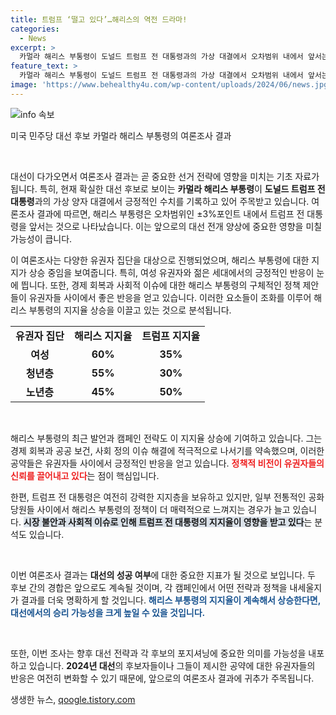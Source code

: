 ```yaml
---
title: 트럼프 ‘떨고 있다’…해리스의 역전 드라마!
categories:
  - News
excerpt: >
  카멀라 해리스 부통령이 도널드 트럼프 전 대통령과의 가상 대결에서 오차범위 내에서 앞서는 조사 결과가 발표되었습니다! 과연 차기 대선의 향방은 어떻게 될까요? 클릭해서 자세히 알아보세요!
feature_text: >
  카멀라 해리스 부통령이 도널드 트럼프 전 대통령과의 가상 대결에서 오차범위 내에서 앞서는 조사 결과가 발표되었습니다! 과연 차기 대선의 향방은 어떻게 될까요? 클릭해서 자세히 알아보세요!
image: 'https://www.behealthy4u.com/wp-content/uploads/2024/06/news.jpg'
---
```


<p><img src="https://www.behealthy4u.com/wp-content/uploads/2024/06/news.jpg" alt="info 속보" /></p>

<p>미국 민주당 대선 후보 카멀라 해리스 부통령의 여론조사 결과</p>

<p data-ke-size="size16">&nbsp;</p>

<p>대선이 다가오면서 여론조사 결과는 곧 중요한 선거 전략에 영향을 미치는 기초 자료가 됩니다. 특히, 현재 확실한 대선 후보로 보이는 <b>카멀라 해리스 부통령</b>이 <b>도널드 트럼프 전 대통령</b>과의 가상 양자 대결에서 긍정적인 수치를 기록하고 있어 주목받고 있습니다. 여론조사 결과에 따르면, 해리스 부통령은 오차범위인 ±3%포인트 내에서 트럼프 전 대통령을 앞서는 것으로 나타났습니다. 이는 앞으로의 대선 전개 양상에 중요한 영향을 미칠 가능성이 큽니다.</p>

<p data-ke-size="size16">이 여론조사는 다양한 유권자 집단을 대상으로 진행되었으며, 해리스 부통령에 대한 지지가 상승 중임을 보여줍니다. 특히, 여성 유권자와 젊은 세대에서의 긍정적인 반응이 눈에 띕니다. 또한, 경제 회복과 사회적 이슈에 대한 해리스 부통령의 구체적인 정책 제안들이 유권자들 사이에서 좋은 반응을 얻고 있습니다. 이러한 요소들이 조화를 이루어 해리스 부통령의 지지율 상승을 이끌고 있는 것으로 분석됩니다.</p>

<table style="width: 100%; border-collapse: collapse;">
  <tr>
    <td style="text-align: center; height: 17px;"><b>유권자 집단</b></td>
    <td style="text-align: center; height: 17px;"><b>해리스 지지율</b></td>
    <td style="text-align: center; height: 17px;"><b>트럼프 지지율</b></td>
  </tr>
  <tr>
    <td style="text-align: center; height: 17px;"><b>여성</b></td>
    <td style="text-align: center; height: 17px;"><b>60%</b></td>
    <td style="text-align: center; height: 17px;"><b>35%</b></td>
  </tr>
  <tr>
    <td style="text-align: center; height: 17px;"><b>청년층</b></td>
    <td style="text-align: center; height: 17px;"><b>55%</b></td>
    <td style="text-align: center; height: 17px;"><b>30%</b></td>
  </tr>
  <tr>
    <td style="text-align: center; height: 17px;"><b>노년층</b></td>
    <td style="text-align: center; height: 17px;"><b>45%</b></td>
    <td style="text-align: center; height: 17px;"><b>50%</b></td>
  </tr>
</table>

<p data-ke-size="size16">&nbsp;</p>

<p>해리스 부통령의 최근 발언과 캠페인 전략도 이 지지율 상승에 기여하고 있습니다. 그는 경제 회복과 공공 보건, 사회 정의 이슈 해결에 적극적으로 나서기를 약속했으며, 이러한 공약들은 유권자들 사이에서 긍정적인 반응을 얻고 있습니다. <b><span style="color: #ee2323;">정책적 비전이 유권자들의 신뢰를 끌어내고 있다</span></b>는 점이 핵심입니다.</p>

<p>한편, 트럼프 전 대통령은 여전히 강력한 지지층을 보유하고 있지만, 일부 전통적인 공화당원들 사이에서 해리스 부통령의 정책이 더 매력적으로 느껴지는 경우가 늘고 있습니다. <b><span style="background-color: #21538527;">시장 불안과 사회적 이슈로 인해 트럼프 전 대통령의 지지율이 영향을 받고 있다</span></b>는 분석도 있습니다. </p>

<p data-ke-size="size16">&nbsp;</p>

<p>이번 여론조사 결과는 <b>대선의 성공 여부</b>에 대한 중요한 지표가 될 것으로 보입니다. 두 후보 간의 경합은 앞으로도 계속될 것이며, 각 캠페인에서 어떤 전략과 정책을 내세울지가 결과를 더욱 명확하게 할 것입니다. <b><span style="color: #1a5490;">해리스 부통령의 지지율이 계속해서 상승한다면, 대선에서의 승리 가능성을 크게 높일 수 있을 것입니다.</span></b> </p>

<p data-ke-size="size16">&nbsp;</p> 

<p>또한, 이번 조사는 향후 대선 전략과 각 후보의 포지셔닝에 중요한 의미를 가능성을 내포하고 있습니다. <b>2024년 대선</b>의 후보자들이나 그들이 제시한 공약에 대한 유권자들의 반응은 여전히 변화할 수 있기 때문에, 앞으로의 여론조사 결과에 귀추가 주목됩니다.</p>
생생한 뉴스, <a href="https://qoogle.tistory.com" rel="dofollow">qoogle.tistory.com</a>


